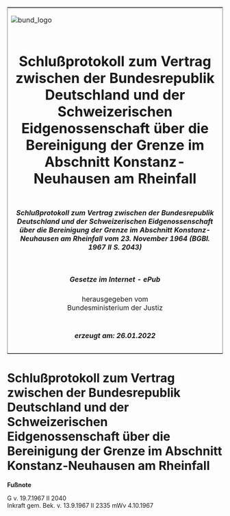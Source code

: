 <span id="DECKBLATT.html"></span>

<table border="0" frame="border" width="100%">

<tr valign="top">

<td align="left">

![bund\_logo](BfJ_2021_Web_de_de.gif)

</td>

<td align="right">

 

</td>

</tr>

<tr align="center" valign="middle">

<td colspan="2">

# Schlußprotokoll zum Vertrag zwischen der Bundesrepublik Deutschland und der Schweizerischen Eidgenossenschaft über die Bereinigung der Grenze im Abschnitt Konstanz-Neuhausen am Rheinfall

</td>

</tr>

<tr align="center" valign="middle">

<td colspan="2">

##### Schlußprotokoll zum Vertrag zwischen der Bundesrepublik Deutschland und der Schweizerischen Eidgenossenschaft über die Bereinigung der Grenze im Abschnitt Konstanz-Neuhausen am Rheinfall vom 23. November 1964 (BGBl. 1967 II S. 2043)

</td>

</tr>

<tr align="center" valign="middle">

<td colspan="2">

  
  

##### Gesetze im Internet - ePub  
  
herausgegeben vom  
Bundesministerium der Justiz

</td>

</tr>

<tr align="center" valign="bottom">

<td colspan="2">

  
  

##### erzeugt am: 26.01.2022

</td>

</tr>

</table>

<span id="BJNR220430967.html"></span>

# Schlußprotokoll zum Vertrag zwischen der Bundesrepublik Deutschland und der Schweizerischen Eidgenossenschaft über die Bereinigung der Grenze im Abschnitt Konstanz-Neuhausen am Rheinfall

<div>

  
**Fußnote**

<div class="jnhtml">

<div>

<div class="jurAbsatz">

G v. 19.7.1967 II 2040  
Inkraft gem. Bek. v. 13.9.1967 II 2335 mWv 4.10.1967

</div>

</div>

</div>

</div>
